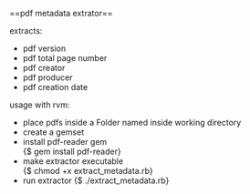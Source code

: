 ==pdf metadata extrator==

extracts:
* pdf version
* pdf total page number
* pdf creator
* pdf producer
* pdf creation date

usage with rvm:
* place pdfs inside a Folder named <Author> inside working directory
* create a gemset
* install pdf-reader gem  
{$ gem install pdf-reader}
* make extractor executable  
{$ chmod +x extract_metadata.rb}
* run extractor
{$ ./extract_metadata.rb}
